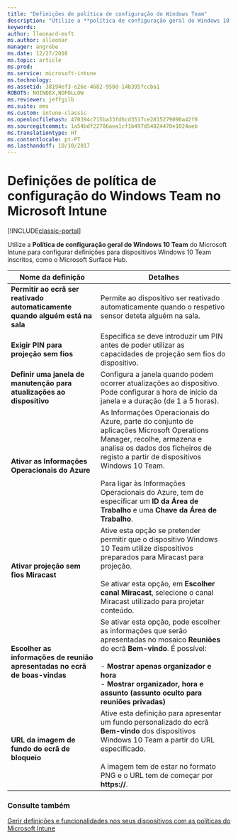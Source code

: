 ```yaml
---
title: "Definições de política de configuração do Windows Team"
description: "Utilize a **política de configuração geral do Windows 10 Team** do Microsoft Intune para configurar definições para dispositivos Windows 10 Team inscritos, como o Microsoft Surface Hub."
keywords: 
author: lleonard-msft
ms.author: alleonar
manager: angrobe
ms.date: 12/27/2016
ms.topic: article
ms.prod: 
ms.service: microsoft-intune
ms.technology: 
ms.assetid: 38194ef3-e26e-4682-958d-14b395fccba1
ROBOTS: NOINDEX,NOFOLLOW
ms.reviewer: jeffgilb
ms.suite: ems
ms.custom: intune-classic
ms.openlocfilehash: 470394c715ba33fd6cd3517ce2815279090a42f0
ms.sourcegitcommit: 1a54bdf22786aea1cf1b497d54024470e1024aeb
ms.translationtype: HT
ms.contentlocale: pt-PT
ms.lasthandoff: 10/10/2017
---
```

# <a name="windows-team-configuration-policy-settings-in-microsoft-intune"></a>Definições de política de configuração do Windows Team no Microsoft Intune

[!INCLUDE[classic-portal](../includes/classic-portal.md)]

Utilize a **Política de configuração geral do Windows 10 Team** do Microsoft Intune para configurar definições para dispositivos Windows 10 Team inscritos, como o Microsoft Surface Hub.

|Nome da definição|Detalhes|
|----------------|-----------|
|**Permitir ao ecrã ser reativado automaticamente quando alguém está na sala**|Permite ao dispositivo ser reativado automaticamente quando o respetivo sensor deteta alguém na sala.|
|**Exigir PIN para projeção sem fios**|Especifica se deve introduzir um PIN antes de poder utilizar as capacidades de projeção sem fios do dispositivo.|
|**Definir uma janela de manutenção para atualizações ao dispositivo**|Configura a janela quando podem ocorrer atualizações ao dispositivo. Pode configurar a hora de início da janela e a duração (de 1 a 5 horas).|
|**Ativar as Informações Operacionais do Azure**|As Informações Operacionais do Azure, parte do conjunto de aplicações Microsoft Operations Manager, recolhe, armazena e analisa os dados dos ficheiros de registo a partir de dispositivos Windows 10 Team.<br /><br />Para ligar às Informações Operacionais do Azure, tem de especificar um **ID da Área de Trabalho** e uma **Chave da Área de Trabalho**.|
|**Ativar projeção sem fios Miracast**|Ative esta opção se pretender permitir que o dispositivo Windows 10 Team utilize dispositivos preparados para Miracast para projeção.<br /><br />Se ativar esta opção, em **Escolher canal Miracast**, selecione o canal Miracast utilizado para projetar conteúdo.|
|**Escolher as informações de reunião apresentadas no ecrã de boas-vindas**|Se ativar esta opção, pode escolher as informações que serão apresentadas no mosaico **Reuniões** do ecrã **Bem-vindo**. É possível:<br /><br />-   **Mostrar apenas organizador e hora**<br />-   **Mostrar organizador, hora e assunto (assunto oculto para reuniões privadas)**|
|**URL da imagem de fundo do ecrã de bloqueio**|Ative esta definição para apresentar um fundo personalizado do ecrã **Bem-vindo** dos dispositivos Windows 10 Team a partir do URL especificado.<br /><br />A imagem tem de estar no formato PNG e o URL tem de começar por **https://**.|


### <a name="see-also"></a>Consulte também
[Gerir definições e funcionalidades nos seus dispositivos com as políticas do Microsoft Intune](manage-settings-and-features-on-your-devices-with-microsoft-intune-policies.md)


